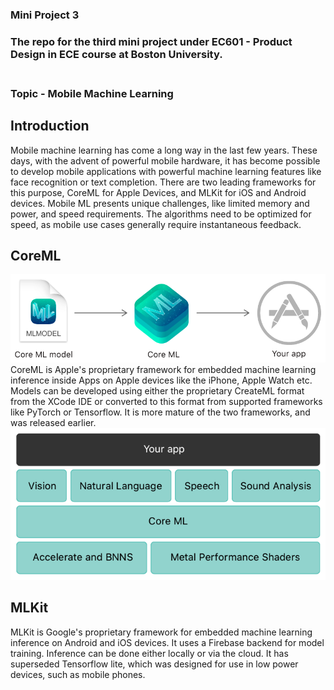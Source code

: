### Mini Project 3 <br/>
### The repo for the third mini project under EC601 - Product Design in ECE course at Boston University. <br/><br/>
### Topic - Mobile Machine Learning <br/>
## Introduction
Mobile machine learning has come a long way in the last few years. These days, with the advent of powerful mobile hardware, it has become possible to develop mobile applications with powerful machine learning features like face recognition or text completion. There are two leading frameworks for this purpose, CoreML for Apple Devices, and MLKit for iOS and Android devices. Mobile ML presents unique challenges, like limited memory and power, and speed requirements. The algorithms need to be optimized for speed, as mobile use cases generally require instantaneous feedback.
## CoreML <br/>
![CoreML](coreml.png)
<br/>
CoreML is Apple's proprietary framework for embedded machine learning inference inside Apps on Apple devices like the iPhone, Apple Watch etc. Models can be developed using either the proprietary CreateML format from the XCode IDE or converted to this format from supported frameworks like PyTorch or Tensorflow. It is more mature of the two frameworks, and was released earlier. <br/>
![App Architecture](coremlapparch.png)
## MLKit <br/>
MLKit is Google's proprietary framework for embedded machine learning inference on Android and iOS devices. It uses a Firebase backend for model training. Inference can be done either locally or via the cloud. It has superseded Tensorflow lite, which was designed for use in low power devices, such as mobile phones. <br/>
